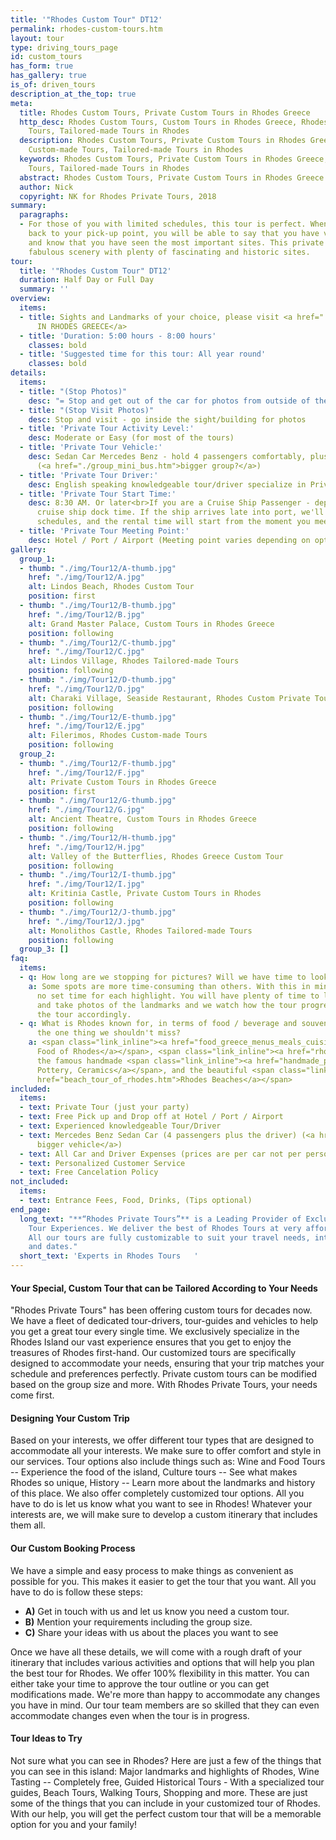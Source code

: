 ```yaml
---
title: '"Rhodes Custom Tour" DT12'
permalink: rhodes-custom-tours.htm
layout: tour
type: driving_tours_page
id: custom_tours
has_form: true
has_gallery: true
is_of: driven_tours
description_at_the_top: true
meta:
  title: Rhodes Custom Tours, Private Custom Tours in Rhodes Greece
  http_desc: Rhodes Custom Tours, Custom Tours in Rhodes Greece, Rhodes Custom-made
    Tours, Tailored-made Tours in Rhodes
  description: Rhodes Custom Tours, Private Custom Tours in Rhodes Greece, Rhodes
    Custom-made Tours, Tailored-made Tours in Rhodes
  keywords: Rhodes Custom Tours, Private Custom Tours in Rhodes Greece, Rhodes Custom-made
    Tours, Tailored-made Tours in Rhodes
  abstract: Rhodes Custom Tours, Private Custom Tours in Rhodes Greece
  author: Nick
  copyright: NK for Rhodes Private Tours, 2018
summary:
  paragraphs:
  - For those of you with limited schedules, this tour is perfect. When you are brought
    back to your pick-up point, you will be able to say that you have visited Rhodes
    and know that you have seen the most important sites. This private tour combines
    fabulous scenery with plenty of fascinating and historic sites.
tour:
  title: '"Rhodes Custom Tour" DT12'
  duration: Half Day or Full Day
  summary: ''
overview:
  items:
  - title: Sights and Landmarks of your choice, please visit <a href="./destinations_rhodes_greece.htm">DESTINATIONS
      IN RHODES GREECE</a>
  - title: 'Duration: 5:00 hours - 8:00 hours'
    classes: bold
  - title: 'Suggested time for this tour: All year round'
    classes: bold
details:
  items:
  - title: "(Stop Photos)"
    desc: "= Stop and get out of the car for photos from outside of the Sight/building"
  - title: "(Stop Visit Photos)"
    desc: Stop and visit - go inside the sight/building for photos
  - title: 'Private Tour Activity Level:'
    desc: Moderate or Easy (for most of the tours)
  - title: 'Private Tour Vehicle:'
    desc: Sedan Car Mercedes Benz - hold 4 passengers comfortably, plus the driver
      (<a href="./group_mini_bus.htm">bigger group?</a>)
  - title: 'Private Tour Driver:'
    desc: English speaking knowledgeable tour/driver specialize in Private Tours
  - title: 'Private Tour Start Time:'
    desc: 8:30 AM. Or later<br>If you are a Cruise Ship Passenger - depend on your
      cruise ship dock time. If the ship arrives late into port, we'll adjust our
      schedules, and the rental time will start from the moment you meet your tour/driver
  - title: 'Private Tour Meeting Point:'
    desc: Hotel / Port / Airport (Meeting point varies depending on option booked)
gallery:
  group_1:
  - thumb: "./img/Tour12/A-thumb.jpg"
    href: "./img/Tour12/A.jpg"
    alt: Lindos Beach, Rhodes Custom Tour
    position: first
  - thumb: "./img/Tour12/B-thumb.jpg"
    href: "./img/Tour12/B.jpg"
    alt: Grand Master Palace, Custom Tours in Rhodes Greece
    position: following
  - thumb: "./img/Tour12/C-thumb.jpg"
    href: "./img/Tour12/C.jpg"
    alt: Lindos Village, Rhodes Tailored-made Tours
    position: following
  - thumb: "./img/Tour12/D-thumb.jpg"
    href: "./img/Tour12/D.jpg"
    alt: Charaki Village, Seaside Restaurant, Rhodes Custom Private Tours
    position: following
  - thumb: "./img/Tour12/E-thumb.jpg"
    href: "./img/Tour12/E.jpg"
    alt: Filerimos, Rhodes Custom-made Tours
    position: following
  group_2:
  - thumb: "./img/Tour12/F-thumb.jpg"
    href: "./img/Tour12/F.jpg"
    alt: Private Custom Tours in Rhodes Greece
    position: first
  - thumb: "./img/Tour12/G-thumb.jpg"
    href: "./img/Tour12/G.jpg"
    alt: Ancient Theatre, Custom Tours in Rhodes Greece
    position: following
  - thumb: "./img/Tour12/H-thumb.jpg"
    href: "./img/Tour12/H.jpg"
    alt: Valley of the Butterflies, Rhodes Greece Custom Tour
    position: following
  - thumb: "./img/Tour12/I-thumb.jpg"
    href: "./img/Tour12/I.jpg"
    alt: Kritinia Castle, Private Custom Tours in Rhodes
    position: following
  - thumb: "./img/Tour12/J-thumb.jpg"
    href: "./img/Tour12/J.jpg"
    alt: Monolithos Castle, Rhodes Tailored-made Tours
    position: following
  group_3: []
faq:
  items:
  - q: How long are we stopping for pictures? Will we have time to look around?
    a: Some spots are more time-consuming than others. With this in mind, there is
      no set time for each highlight. You will have plenty of time to look around
      and take photos of the landmarks and we watch how the tour progresses and adjust
      the tour accordingly.
  - q: What is Rhodes known for, in terms of food / beverage and souvenirs? What's
      the one thing we shouldn't miss?
    a: <span class="link_inline"><a href="food_greece_menus_meals_cuisine.htm">Traditional
      Food of Rhodes</a></span>, <span class="link_inline"><a href="rhodes_wine_tours_wineries_greece.htm">Wines</a></span>,
      the famous handmade <span class="link_inline"><a href="handmade_pottery_greece.htm">Rhodes
      Pottery, Ceramics</a></span>, and the beautiful <span class="link_inline"><a
      href="beach_tour_of_rhodes.htm">Rhodes Beaches</a></span>
included:
  items:
  - text: Private Tour (just your party)
  - text: Free Pick up and Drop off at Hotel / Port / Airport
  - text: Experienced knowledgeable Tour/Driver
  - text: Mercedes Benz Sedan Car (4 passengers plus the driver) (<a href="./group_mini_bus.htm">or
      bigger vehicle</a>)
  - text: All Car and Driver Expenses (prices are per car not per person)
  - text: Personalized Customer Service
  - text: Free Cancelation Policy
not_included:
  items:
  - text: Entrance Fees, Food, Drinks, (Tips optional)
end_page:
  long_text: "**“Rhodes Private Tours”** is a Leading Provider of Exclusive and Personalized
    Tour Experiences. We deliver the best of Rhodes Tours at very affordable rates.
    All our tours are fully customizable to suit your travel needs, interests, schedules,
    and dates."
  short_text: 'Experts in Rhodes Tours   '
---
```


#### Your Special, Custom Tour that can be Tailored According to Your Needs

"Rhodes Private Tours" has been offering custom tours for decades now. We have a fleet of dedicated tour-drivers, tour-guides and vehicles to help you get a great tour every single time.   We exclusively specialize in the Rhodes Island our vast experience ensures that you get to enjoy the treasures of Rhodes first-hand. Our customized tours are specifically designed to accommodate your needs, ensuring that your trip matches your schedule and preferences perfectly. Private custom tours can be modified based on the group size and more. With Rhodes Private Tours, your needs come first.

#### Designing Your Custom Trip

Based on your interests, we offer different tour types that are designed to accommodate all your interests. We make sure to offer comfort and style in our services. Tour options also include things such as: Wine and Food Tours -- Experience the food of the island, Culture tours -- See what makes Rhodes so unique, History -- Learn more about the landmarks and history of this place. We also offer completely customized tour options. All you have to do is let us know what you want to see in Rhodes!  Whatever your interests are, we will make sure to develop a custom itinerary that includes them all.

#### Our Custom Booking Process

We have a simple and easy process to make things as convenient as possible for you. This makes it easier to get the tour that you want. All you have to do is follow these steps:

<div class="centered">
<ul class="centered-content">
<li><strong>A)</strong> Get in touch with us and let us know you need a custom tour.</li>
<li><strong>B)</strong> Mention your requirements including the group size.</li>
<li><strong>C)</strong> Share your ideas with us about the places you want to see</li>
</ul>
</div>

Once we have all these details, we will come with a rough draft of your itinerary that includes various activities and options that will help you plan the best tour for Rhodes.   We offer 100% flexibility in this matter. You can either take your time to approve the tour outline or you can get modifications made. We're more than happy to accommodate any changes you have in mind. Our tour team members are so skilled that they can even accommodate changes even when the tour is in progress.

#### Tour Ideas to Try

Not sure what you can see in Rhodes? Here are just a few of the things that you can see in this island: Major landmarks and highlights of Rhodes, Wine Tasting -- Completely free,   Guided Historical Tours - With a specialized tour guides, Beach Tours, Walking Tours, Shopping and more.   These are just some of the things that you can include in your customized tour of Rhodes. With our help, you will get the perfect custom tour that will be a memorable option for you and your family!